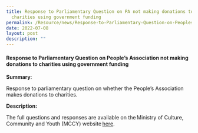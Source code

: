```yaml
---
title: Response to Parliamentary Question on PA not making donations to
  charities using government funding
permalink: /Resource/news/Response-to-Parliamentary-Question-on-Peoples-Association
date: 2022-07-08
layout: post
description: ""
---
```


#### Response to Parliamentary Question on People’s Association not making donations to charities using government funding


**Summary**: 

Response to parliamentary question on whether the People’s Association makes donations to charities. 

**Description:**<br>

The full questions and responses are available on the Ministry of Culture, Community and Youth (MCCY) website [here](https://www.mccy.gov.sg/about-us/news-and-resources/parliamentary-matters/2022/July/peoples-association-does-not-make-donations-to-charities-using-government-funding).